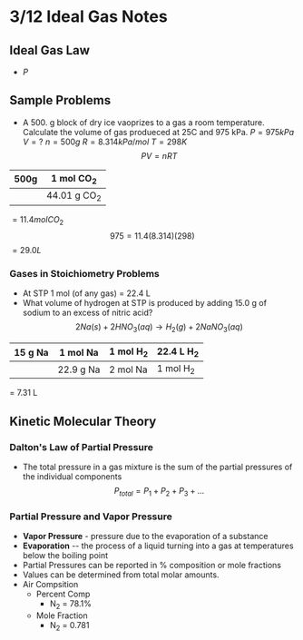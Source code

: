 # 3/12 Ideal Gas Notes
## Ideal Gas Law
- $P$
## Sample Problems
- A 500. g block of dry ice vaoprizes to a gas a room temperature. Calculate the volume of gas produeced at 25C and 975 kPa.
$P = 975 kPa$
$V = ?$
$n = 500g$
$R = 8.314 kPa/mol$
$T = 298K$
$$ PV = nRT $$

| 500g | 1 mol CO<sub>2 |
|--|--|
| | 44.01 g CO<sub>2 |
$= 11.4 mol CO_2$
$$975 = 11.4(8.314)(298)$$
$= 29.0 L$
### Gases in Stoichiometry Problems

- At STP 1 mol (of any gas) = 22.4 L
- What volume of hydrogen at STP is produced by adding 15.0 g of sodium to an excess of nitric acid?
$$2Na(s) + 2HNO_3(aq) → H_2(g) + 2NaNO_3(aq)$$

| 15 g Na | 1 mol Na | 1 mol H<sub>2 | 22.4 L H<sub>2 |
|--|--|--|--|
| | 22.9 g Na | 2 mol Na | 1 mol H<sub>2|
= 7.31 L
## Kinetic Molecular Theory
### Dalton's Law of Partial Pressure
- The total pressure in a gas mixture is the sum of the partial pressures of the individual components
$$P_{total} = P_1 + P_2 + P_3 + ...$$
### Partial Pressure and Vapor Pressure
- **Vapor Pressure** - pressure due to the evaporation of a substance
- **Evaporation** -- the process of a liquid turning into a gas at temperatures below the boiling point
- Partial Pressures can be reported in % composition or mole fractions
- Values can be determined from total molar amounts.
- Air Compsition
	- Percent Comp
		- N$_2$ = 78.1%
	- Mole Fraction
		- N$_2$ = 0.781
<!--stackedit_data:
eyJoaXN0b3J5IjpbLTczOTg5MDIwOCw0NjM2NjUwMjNdfQ==
-->